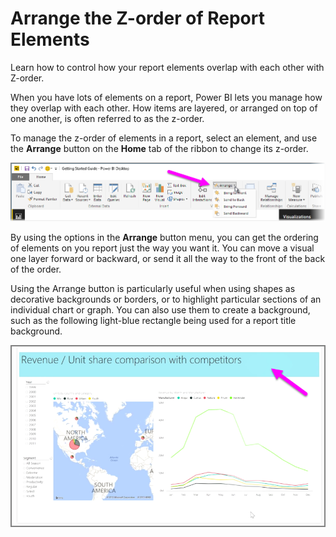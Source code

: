 <properties
   pageTitle="Z-order"
   description="Control how your report elements overlap with each other"
   services="powerbi"
   documentationCenter=""
   authors="davidiseminger"
   manager="mblythe"
   editor=""
   tags=""
   featuredVideoId="MkiiNFI2Ve0"
   courseDuration="3m"/>

<tags
   ms.service="powerbi"
   ms.devlang="NA"
   ms.topic="article"
   ms.tgt_pltfrm="NA"
   ms.workload="powerbi"
   ms.date="02/29/2016"
   ms.author="v-jescoo"/>

# Arrange the Z-order of Report Elements

Learn how to control how your report elements overlap with each other with Z-order.

When you have lots of elements on a report, Power BI lets you manage how they overlap with each other. How items are layered, or arranged on top of one another, is often referred to as the z-order.

To manage the z-order of elements in a report, select an element, and use the **Arrange** button on the **Home** tab of the ribbon to change its z-order.

![](media/powerbi-learning-3-11f-arrange-visual-zorder/3-11f_1.png)

By using the options in the **Arrange** button menu, you can get the ordering of elements on you report just the way you want it. You can move a visual one layer forward or backward, or send it all the way to the front of the back of the order.

Using the Arrange button is particularly useful when using shapes as decorative backgrounds or borders, or to highlight particular sections of an individual chart or graph. You can also use them to create a background, such as the following light-blue rectangle being used for a report title background.

![](media/powerbi-learning-3-11f-arrange-visual-zorder/3-11f_2.png)
